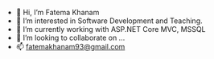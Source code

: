 - 👋 Hi, I’m Fatema Khanam
- 👀 I’m interested in Software Development and Teaching.
- 🌱 I’m currently working with ASP.NET Core MVC, MSSQL
- 💞️ I’m looking to collaborate on ...
- 📫 fatemakhanam93@gmail.com

<!---
fa93/fa93 is a ✨ special ✨ repository because its `README.md` (this file) appears on your GitHub profile.
You can click the Preview link to take a look at your changes.
--->

